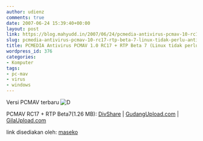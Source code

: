 ```yaml
---
author: udienz
comments: true
date: 2007-06-24 15:39:40+00:00
layout: post
link: https://blog.mahyudd.in/2007/06/24/pcmedia-antivirus-pcmav-10-rc17-rtp-beta-7-linux-tidak-perlu-anti-virus.html
slug: pcmedia-antivirus-pcmav-10-rc17-rtp-beta-7-linux-tidak-perlu-anti-virus
title: PCMEDIA Antivirus PCMAV 1.0 RC17 + RTP Beta 7 (Linux tidak perlu anti virus)
wordpress_id: 376
categories:
- Komputer
tags:
- pc-mav
- virus
- windows
---
```


Versi PCMAV terbaru ![D](http://sandynata.wordpress.com/wp-includes/images/smilies/icon_biggrin.gif)

PCMAV RC17 + RTP Beta7(1.26 MB):
[DivShare](http://www.divshare.com/download/1037067-21c) | [GudangUpload.com](http://gudangupload.com/filelink.php?filecode=99ce0a3038dd0c57a497043b1dd52357d872533511e9c90341bb0c3841046008) | [GilaUpload.com](http://download.gilaupload.com/filepointer.php?fid=090ab1c133b4767d0326b4339bf5b615)

link disediakan oleh: [maseko](http://maseko.com/)
